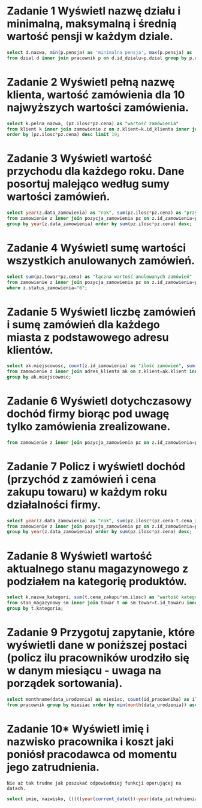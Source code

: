 # Zadanie 1 Wyświetl nazwę działu i minimalną, maksymalną i średnią wartość pensji w każdym dziale.
```sql
select d.nazwa, min(p.pensja) as 'minimalna pensja', max(p.pensja) as 'maksymalna pensja', avg(p.pensja) as 'średnia pensja'
from dzial d inner join pracownik p on d.id_dzialu=p.dzial group by p.dzial;
```
# Zadanie 2 Wyświetl pełną nazwę klienta, wartość zamówienia dla 10 najwyższych wartości zamówienia.
```sql
select k.pelna_nazwa, (pz.ilosc*pz.cena) as "wartość zamówienia"
from klient k inner join zamowienie z on z.klient=k.id_klienta inner join pozycja_zamowienia pz on z.id_zamowienia=pz.zamowienie
order by (pz.ilosc*pz.cena) desc limit 10;
```
# Zadanie 3 Wyświetl wartość przychodu dla każdego roku. Dane posortuj malejąco według sumy wartości zamówień.
```sql
select year(z.data_zamowienia) as "rok", sum(pz.ilosc*pz.cena) as "przychód roczny"
from zamowienie z inner join pozycja_zamowienia pz on z.id_zamowienia=pz.zamowienie 
group by year(z.data_zamowienia) order by sum(pz.ilosc*pz.cena) desc;
```
# Zadanie 4 Wyświetl sumę wartości wszystkich anulowanych zamówień.
```sql
select sum(pz.towar*pz.cena) as "łączna wartość anulowanych zamówień" 
from zamowienie z inner join pozycja_zamowienia pz on z.id_zamowienia=pz.zamowienie 
where z.status_zamowienia="6";
```
# Zadanie 5 Wyświetl liczbę zamówień i sumę zamówień dla każdego miasta z podstawowego adresu klientów.
```sql
select ak.miejscowosc, count(z.id_zamowienia) as "ilość zamówień", sum(pz.ilosc*pz.cena) as "suma wartośći zamówień"
from zamowienie z inner join adres_klienta ak on z.klient=ak.klient inner join pozycja_zamowienia pz on z.id_zamowienia=pz.zamowienie 
group by ak.miejscowosc;
```
# Zadanie 6 Wyświetl dotychczasowy dochód firmy biorąc pod uwagę tylko zamówienia zrealizowane.
```sql
from zamowienie z inner join pozycja_zamowienia pz on z.id_zamowienia=pz.zamowienie where z.status_zamowienia="5";
```
# Zadanie 7 Policz i wyświetl dochód (przychód z zamówień i cena zakupu towaru) w każdym roku działalności firmy.
```sql
select year(z.data_zamowienia) as "rok", sum(pz.ilosc*(pz.cena-t.cena_zakupu)) as "dochód roczny"
from zamowienie z inner join pozycja_zamowienia pz on z.id_zamowienia=pz.zamowienie inner join towar t on pz.towar=t.id_towaru
group by year(z.data_zamowienia) order by sum(pz.ilosc*pz.cena) desc;
```
# Zadanie 8 Wyświetl wartość aktualnego stanu magazynowego z podziałem na kategorię produktów.
```sql
select k.nazwa_kategori, sum(t.cena_zakupu*sm.ilosc) as "wartość kategorii" 
from stan_magazynowy sm inner join towar t on sm.towar=t.id_towaru inner join kategoria k on t.kategoria=k.id_kategori
group by t.kategoria;
```
# Zadanie 9 Przygotuj zapytanie, które wyświetli dane w poniższej postaci (policz ilu pracowników urodziło się w danym miesiącu - uwaga na porządek sortowania).
```sql
select monthname(data_urodzenia) as miesiac, count(id_pracownika) as ilu 
from pracownik group by miesiac order by min(month(data_urodzenia)) asc;
```

# Zadanie 10* Wyświetl imię i nazwisko pracownika i koszt jaki poniósł pracodawca od momentu jego zatrudnienia.

    Nie aż tak trudne jak poszukać odpowiedniej funkcji operującej na datach.

```sql
select imie, nazwisko, (((((year(current_date())-year(data_zatrudnienia))*12)+month(current_date()))-month(data_zatrudnienia))*pensja) as "koszty zatrudnienia" from pracownik;
```
